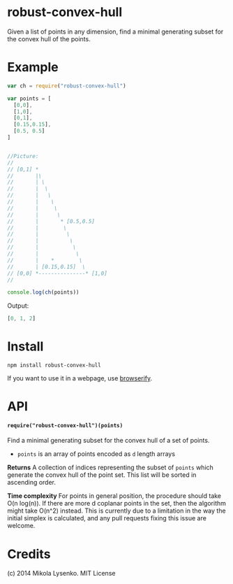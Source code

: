robust-convex-hull
==================
Given a list of points in any dimension, find a minimal generating subset for the convex hull of the points.

# Example

```javascript
var ch = require("robust-convex-hull")

var points = [
  [0,0],
  [1,0],
  [0,1],
  [0.15,0.15],
  [0.5, 0.5]
]


//Picture:
//
// [0,1] *
//       |\
//       | \
//       |  \
//       |   \
//       |    \
//       |     \
//       |      \
//       |       * [0.5,0.5]
//       |        \
//       |         \
//       |          \
//       |           \
//       |            \
//       |    *        \
//       | [0.15,0.15]  \
// [0,0] *---------------* [1,0]
//

console.log(ch(points))
```

Output:

```javascript
[0, 1, 2]
```

# Install

```
npm install robust-convex-hull
```

If you want to use it in a webpage, use [browserify](http://browserify.org).

# API

#### `require("robust-convex-hull")(points)`
Find a minimal generating subset for the convex hull of a set of points.

* `points` is an array of points encoded as `d` length arrays

**Returns** A collection of indices representing the subset of `points` which generate the convex hull of the point set.  This list will be sorted in ascending order.

**Time complexity** For points in general position, the procedure should take O(n log(n)).  If there are more d coplanar points in the set, then the algorithm might take O(n^2) instead.  This is currently due to a limitation in the way the initial simplex is calculated, and any pull requests fixing this issue are welcome.

# Credits
(c) 2014 Mikola Lysenko. MIT License